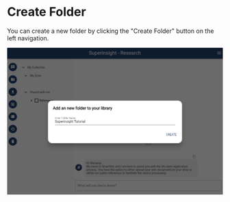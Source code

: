 # Create Folder

You can create a new folder by clicking the "Create Folder" button on the left navigation.

![Create Folder](/assets/images/tutorial/create-folder.png)
